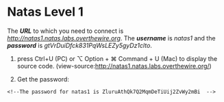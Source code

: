 # Natas Level 1

The ***URL*** to which you need to connect is *http://natas1.natas.labs.overthewire.org*. The ***username*** is *natas1* and the ***password*** is *gtVrDuiDfck831PqWsLEZy5gyDz1clto*. 

1. press Ctrl+U (PC) or ⌥ Option + ⌘ Command + U (Mac) to display the source code. (view-source:http://natas1.natas.labs.overthewire.org/)

2. Get the password:
```
<!--The password for natas1 is ZluruAthQk7Q2MqmDeTiUij2ZvWy2mBi  -->
```
